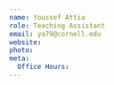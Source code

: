 ```yaml
---
name: Youssef Attia
role: Teaching Assistant
email: ya79@cornell.edu
website: 
photo: 
meta:
  Office Hours: 
---
```

